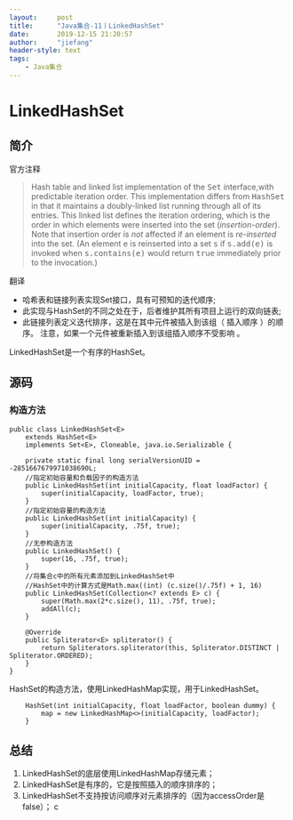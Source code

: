 ```yaml
---
layout:     post
title:      "Java集合-11丨LinkedHashSet"
date:       2019-12-15 21:20:57
author:     "jiefang"
header-style: text
tags:
    - Java集合
---
```

# LinkedHashSet

## 简介
官方注释
><p>Hash table and linked list implementation of the <tt>Set</tt> interface,with predictable iteration order.  This implementation differs from <tt>HashSet</tt> in that it maintains a doubly-linked list running through all of its entries.  This linked list defines the iteration ordering, which is the order in which elements were inserted into the set (<i>insertion-order</i>).  Note that insertion order is <i>not</i> affected if an element is <i>re-inserted</i> into the set.  (An element <tt>e</tt> is reinserted into a set <tt>s</tt> if <tt>s.add(e)</tt> is invoked when <tt>s.contains(e)</tt> would return <tt>true</tt> immediately prior to the invocation.)

翻译
- 哈希表和链接列表实现Set接口，具有可预知的迭代顺序;
- 此实现与HashSet的不同之处在于，后者维护其所有项目上运行的双向链表;
- 此链接列表定义迭代排序，这是在其中元件被插入到该组（ 插入顺序 ）的顺序。 注意，如果一个元件被重新插入到该组插入顺序不受影响 。

LinkedHashSet是一个有序的HashSet。

## 源码
### 构造方法
```
public class LinkedHashSet<E>
    extends HashSet<E>
    implements Set<E>, Cloneable, java.io.Serializable {

    private static final long serialVersionUID = -2851667679971038690L;
    //指定初始容量和负载因子的构造方法
    public LinkedHashSet(int initialCapacity, float loadFactor) {
        super(initialCapacity, loadFactor, true);
    }
    //指定初始容量的构造方法
    public LinkedHashSet(int initialCapacity) {
        super(initialCapacity, .75f, true);
    }
    //无参构造方法
    public LinkedHashSet() {
        super(16, .75f, true);
    }
    //将集合c中的所有元素添加到LinkedHashSet中
    //HashSet中的计算方式是Math.max((int) (c.size()/.75f) + 1, 16)
    public LinkedHashSet(Collection<? extends E> c) {
        super(Math.max(2*c.size(), 11), .75f, true);
        addAll(c);
    }

    @Override
    public Spliterator<E> spliterator() {
        return Spliterators.spliterator(this, Spliterator.DISTINCT | Spliterator.ORDERED);
    }
}
```
HashSet的构造方法，使用LinkedHashMap实现，用于LinkedHashSet。
```
    HashSet(int initialCapacity, float loadFactor, boolean dummy) {
        map = new LinkedHashMap<>(initialCapacity, loadFactor);
    }
```

## 总结
1. LinkedHashSet的底层使用LinkedHashMap存储元素；
2. LinkedHashSet是有序的，它是按照插入的顺序排序的；
3. LinkedHashSet不支持按访问顺序对元素排序的（因为accessOrder是false）；
c